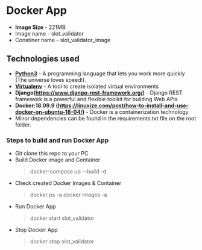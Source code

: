 # Docker App
* **Image Size** - 221MB
* Image name - slot_validator
* Conatiner name - slot_validator_image


## Technologies used
* **[Python3](https://www.python.org/downloads/)** - A programming language that lets you work more quickly (The universe loves speed!).
* **[Virtualenv](https://virtualenv.pypa.io/en/stable/)** - A tool to create isolated virtual environments
* **Django(https://www.django-rest-framework.org/)** - Django REST framework is a powerful and flexible toolkit for building Web APIs
* **Docker:18.09.9 (https://linuxize.com/post/how-to-install-and-use-docker-on-ubuntu-18-04/)** - Docker is a containerization technology
* Minor dependencies can be found in the requirements.txt file on the root folder.


### Steps to build and run Docker App
* Git clone this repo to your PC
* Build Docker image and Container
    > docker-compose up --build -d
* Check created Docker Images & Container
    > docker ps -a
    > docker images -a
* Run Docker App
    > docker start slot_validator
* Stop Docker App
    > docker stop slot_validator







